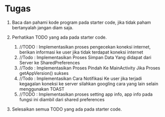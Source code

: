 # Tugas

1. Baca dan pahami kode program pada starter code, jika tidak paham bertanyalah jangan diam saja.
2. Perhatikan TODO yang ada pada starter code.

   1. //TODO : Implementasikan proses pengecekan koneksi internet, berikan informasi ke user jika tidak terdapat koneksi internet
   2. //Todo : Implementasikan Proses Simpan Data Yang didapat dari Server ke SharedPreferences
   3. //Todo : Implementasikan Proses Pindah Ke MainActivity Jika Proses getAppVersion() sukses
   4. //Todo : Implementasikan Cara Notifikasi Ke user jika terjadi kegagalan koneksi ke server silahkan googling cara yang lain selain menggunakan TOAST
   5. //TODO : Implementasikan proses setting app info, app info pada fungsi ini diambil dari shared preferences

3) Selesaikan semua TODO yang ada pada starter code.
